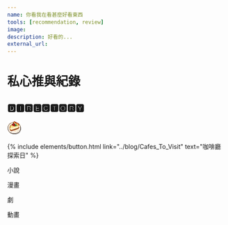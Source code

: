 ```yaml
---
name: 你看我在看甚麼好看東西
tools: [recommendation, review]
image:
description: 好看的...
external_url:
---
```


# 私心推與紀錄

## 🅳🅸🆁🅴🅲🆃🅾🆁🆈

![alt text](../assets/imgs/23_cheesecake_dish.png "Building Image")

<p class="text-center">
{% include elements/button.html link="../blog/Cafes_To_Visit" text="咖啡廳探索日" %}
</p>

小說

漫畫

劇

動畫
